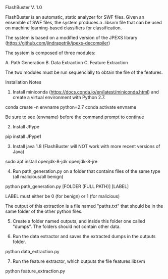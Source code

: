 FlashBuster V. 1.0

FlashBuster is an automatic, static analyzer for SWF files. Given an ensemble of SWF files, the system produces a .libsvm file that can be used on
machine learning-based classifiers for classification.

The system is based on a modified version of the JPEXS library (https://github.com/jindrapetrik/jpexs-decompiler)

The system is composed of three modules:

A. Path Generation
B. Data Extraction
C. Feature Extraction

The two modules must be run sequencially to obtain the file of the features. 

Installation Notes

1. Install miniconda (https://docs.conda.io/en/latest/miniconda.html) and create a virtual environment with Python 2.7.

conda create -n envname python=2.7
conda activate envname

Be sure to see (envname) before the command prompt to continue

2. Install JPype

pip install JPype1

3. Install java 1.8 (FlashBuster will NOT work with more recent versions of Java)

sudo apt install openjdk-8-jdk openjdk-8-jre

4. Run path_generation.py on a folder that contains files of the same type (all malicious/all benign)

python path_generation.py [FOLDER (FULL PATH)] [LABEL] 

LABEL must either be 0 (for benign) or 1 (for malicious)

The output of this extraction is a file named "paths.txt" that should be in the same folder of the other python files.

5. Create a folder named outputs, and inside this folder one called "dumps". The folders should not contain other data.

6. Run the data extractor and saves the extracted dumps in the outputs folder.

python data_extraction.py

7. Run the feature extractor, which outputs the file features.libsvm

python feature_extraction.py
